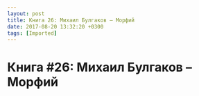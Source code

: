 ```yaml
---
layout: post
title: Книга 26: Михаил Булгаков – Морфий
date: 2017-08-20 13:32:20 +0300
tags: [Imported]
---
```

# Книга #26: Михаил Булгаков – Морфий

